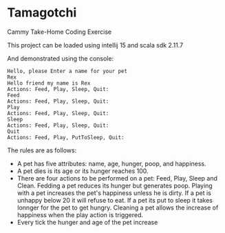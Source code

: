 # Tamagotchi

Cammy Take-Home Coding Exercise

This project can be loaded using intellij 15 and scala sdk 2.11.7


And demonstrated using the console:
```
Hello, please Enter a name for your pet
Rex
Hello friend my name is Rex
Actions: Feed, Play, Sleep, Quit:
Feed
Actions: Feed, Play, Sleep, Quit:
Play
Actions: Feed, Play, Sleep, Quit:
Sleep
Actions: Feed, Play, Sleep, Quit:
Quit
Actions: Feed, Play, PutToSleep, Quit:
```

The rules are as follows:

* A pet has five attributes: name, age, hunger, poop, and happiness.
* A pet dies is its age or its hunger reaches 100.
* There are four actions to be performed on a pet:  Feed, Play, Sleep and Clean.
    Fedding a pet reduces its hunger but generates poop.
    Playing with a pet increases the pet's happiness unless he is dirty. If a pet is unhappy below 20 it will refuse to eat.
    If a pet its put to sleep it takes lonnger for the pet to get hungry.
    Cleaning a pet allows the increase of happiness when the play action is triggered.
* Every tick the hunger and age of the pet increase
    

